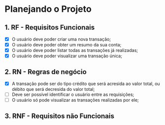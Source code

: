 # Planejando o Projeto

## 1. RF - Requisitos Funcionais

- [x] O usuário deve poder criar uma nova transação;
- [x] O usuário deve poder obter um resumo da sua conta;
- [x] O usuário deve poder listar todas as transações já realizadas;
- [x] O usuário deve poder visualizar uma transação única;

## 2. RN - Regras de negócio

- [x] A transação pode ser do tipo crédito que será acresida ao valor total, ou débito que será decresida do valor total;
- [ ] Deve ser possível identificar o usuário entre as requisições;
- [ ] O usuário só pode visualizar as transações realizadas por ele;

## 3. RNF - Requisitos não Funcionais

